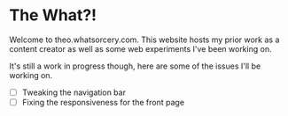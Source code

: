 # The What?!

Welcome to theo.whatsorcery.com. This website hosts my prior work as a content creator as well as some web experiments I've been working on.

It's still a work in progress though, here are some of the issues I'll be working on.

- [ ] Tweaking the navigation bar 
- [ ] Fixing the responsiveness for the front page
